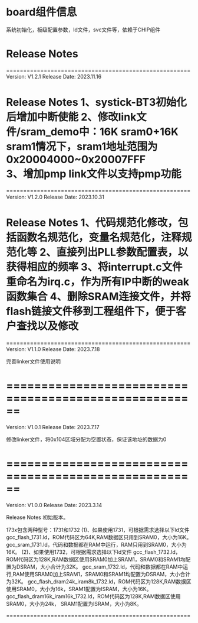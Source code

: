 # board组件信息
系统初始化，板级配置参数，ld文件，svc文件等，依赖于CHIP组件

# Release Notes
======================================================
Version: V1.2.1
Release Date: 2023.11.16

Release Notes
1、systick-BT3初始化后增加中断使能
2、修改link文件/sram_demo中：16K sram0+16K sram1情况下，sram1地址范围为0x20004000~0x20007FFF  
3、增加pmp link文件以支持pmp功能
======================================================
======================================================
Version: V1.2.0
Release Date: 2023.10.31

Release Notes
1、代码规范化修改，包括函数名规范化，变量名规范化，注释规范化等
2、直接列出PLL参数配置表，以获得相应的频率
3、将interrupt.c文件重命名为irq.c，作为所有IP中断的weak函数集合
4、删除SRAM连接文件，并将flash链接文件移到工程组件下，便于客户查找以及修改
======================================================
======================================================
Version: V1.1.0
Release Date: 2023.7.18

完善linker文件使用说明
	  
======================================================	  
======================================================
Version: V1.0.1
Release Date: 2023.7.17

修改linker文件，将0x104区域分配为空置状态，保证该地址的数据为0
	  
======================================================	  
======================================================
Version: V1.0.0
Release Date: 2023.3.14

Release Notes
初始版本。

173x包含两种型号：1731和1732
(1)、如果使用1731，可根据需求选择以下ld文件
      gcc_flash_1731.ld，ROM代码区为64K,RAM数据区只用到SRAM0，大小为16K。
      gcc_sram_1731.ld，代码和数据都在RAM中运行，RAM只用到SRAM0，大小为16K。
(2)、如果使用1732，可根据需求选择以下ld文件
      gcc_flash_1732.ld，ROM代码区为128K,RAM数据区使用SRAM0加上SRAM1，SRAM0和SRAM1均配置为DSRAM，大小合计为32K。
      gcc_sram_1732.ld，代码和数据都在RAM中运行,RAM使用SRAM0加上SRAM1，SRAM0和SRAM1均配置为DSRAM，大小合计为32K。
      gcc_flash_dram24k_iram8k_1732.ld，ROM代码区为128K,RAM数据区使用SRAM0，大小为16k，SRAM1配置为ISRAM，大小为16K。
      gcc_flash_dram16k_iram16k_1732.ld，ROM代码区为128K,RAM数据区使用SRAM0，大小为24k， SRAM1配置为ISRAM，大小为8K。
	  
	  
======================================================	  